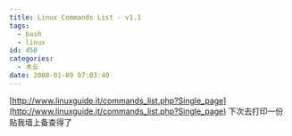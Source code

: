 ```yaml
---
title: Linux Commands List - v1.1
tags:
  - bash
  - linux
id: 450
categories:
  - 术业
date: 2008-01-09 07:03:40
---
```


[http://www.linuxguide.it/commands_list.php?Single_page](http://www.linuxguide.it/commands_list.php?Single_page)
下次去打印一份贴我墙上备查得了 